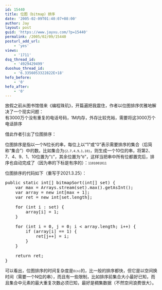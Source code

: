 ```yaml
---
id: 15440
title: 位图（bitmap）排序
date: '2005-02-09T01:40:07+08:00'
author: Jay
layout: post
guid: 'https://www.jayxu.com/?p=15440'
permalink: /2005/02/09/15440
posturl_add_url:
    - 'yes'
views:
    - '1711'
dsq_thread_id:
    - '4929429499'
duoshuo_thread_id:
    - '6.3356053322822E+18'
hefo_before:
    - '0'
hefo_after:
    - '0'
---
```


<!-- wp:paragraph -->
<p>放假之前从图书馆借来《编程珠玑》，开篇遍把我震住，作者以位图排序优雅地解决了一个现实问题：<br>有3000万个没有重复的电话号码，1M内存，外存比较充裕，需要将这3000万个电话排序</p>
<!-- /wp:paragraph -->

<!-- wp:paragraph -->
<p>借此作者引出了位图排序：</p>
<!-- /wp:paragraph -->

<!-- wp:paragraph -->
<p>位图排序是指以一个N位长的串，每位上以“1”或“0”表示需要排序的集合（后简称“集合”）中的数。比如集合为<code><code data-enlighter-language="generic" class="EnlighterJSRAW">{2,7,4,9,1,10}</code></code>，则生成一个10位的串，将第2、7、4、9、1、10位置为“<code data-enlighter-language="generic" class="EnlighterJSRAW">1</code>”，其余位置为“<code data-enlighter-language="generic" class="EnlighterJSRAW">0</code>”，这样当把串中所有位都置完后，排序也自动完成了（因为串的下标是有序的）：<code><code data-enlighter-language="generic" class="EnlighterJSRAW">1101001011</code></code></p>
<!-- /wp:paragraph -->

<!-- wp:paragraph -->
<p>位图排序的代码如下（重写于2021.3.25）：</p>
<!-- /wp:paragraph -->

<!-- wp:enlighter/codeblock {"language":"java"} -->
<pre class="EnlighterJSRAW" data-enlighter-language="java" data-enlighter-theme="" data-enlighter-highlight="" data-enlighter-linenumbers="" data-enlighter-lineoffset="" data-enlighter-title="" data-enlighter-group="">public static int[] bitmapSort(int[] set) {
    var max = Arrays.stream(set).max().getAsInt();
    var array = new int[max + 1];
    var ret = new int[set.length];

    for (int i : set) {
        array[i] = 1;
    }

    for (int i = 0, j = 0; i &lt; array.length; i++) {
        if (array[i] == 1) {
            ret[j++] = i;
        }
    }

    return ret;
}</pre>
<!-- /wp:enlighter/codeblock -->

<!-- wp:paragraph -->
<p>可以看出，位图排序的时间复杂度是<code><code data-enlighter-language="generic" class="EnlighterJSRAW">O(n)</code></code>的，比一般的排序都快，但它是以空间换时间（需要一个N位的串），而且有一些限制，比如排序前集合大小最好已知，而且集合中元素的最大重复次数必须已知，最好是稠集数据（不然空间浪费很大）。</p>
<!-- /wp:paragraph -->